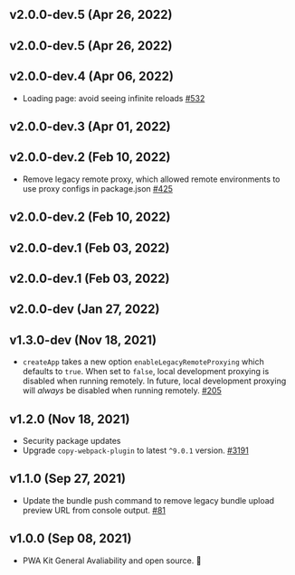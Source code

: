 ## v2.0.0-dev.5 (Apr 26, 2022)
## v2.0.0-dev.5 (Apr 26, 2022)
## v2.0.0-dev.4 (Apr 06, 2022)

-   Loading page: avoid seeing infinite reloads [#532](https://github.com/SalesforceCommerceCloud/pwa-kit/pull/532)

## v2.0.0-dev.3 (Apr 01, 2022)
## v2.0.0-dev.2 (Feb 10, 2022)

-   Remove legacy remote proxy, which allowed remote environments to use proxy configs in package.json [#425](https://github.com/SalesforceCommerceCloud/pwa-kit/pull/425)

## v2.0.0-dev.2 (Feb 10, 2022)
## v2.0.0-dev.1 (Feb 03, 2022)
## v2.0.0-dev.1 (Feb 03, 2022)
## v2.0.0-dev (Jan 27, 2022)
## v1.3.0-dev (Nov 18, 2021)

-   `createApp` takes a new option `enableLegacyRemoteProxying` which defaults to `true`. When set to `false`, local development proxying is disabled when running remotely. In future, local development proxying will *always* be disabled when running remotely. [#205](https://github.com/SalesforceCommerceCloud/pwa-kit/pull/205)

## v1.2.0 (Nov 18, 2021)

-   Security package updates
-   Upgrade `copy-webpack-plugin` to latest `^9.0.1` version. [#3191](https://github.com/SalesforceCommerceCloud/pwa-kit/pull/181)

## v1.1.0 (Sep 27, 2021)

-   Update the bundle push command to remove legacy bundle upload preview URL from console output. [#81](https://github.com/SalesforceCommerceCloud/pwa-kit/pull/81)

## v1.0.0 (Sep 08, 2021)

-   PWA Kit General Avaliability and open source. 🎉
